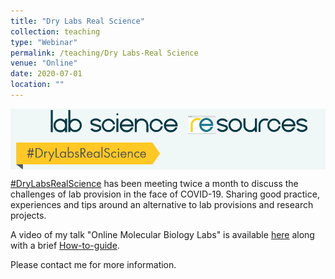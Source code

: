 ```yaml
---
title: "Dry Labs Real Science"
collection: teaching
type: "Webinar"
permalink: /teaching/Dry Labs-Real Science
venue: "Online"
date: 2020-07-01
location: ""
---
```


<img src='/images/lab science.png' align="top">  

[#DryLabsRealScience](https://lecturemotely.com) has been meeting twice a month to discuss the challenges of lab provision in the face of COVID-19. 
Sharing good practice, experiences and tips around an alternative to lab provisions and research projects.

A video of my talk "Online Molecular Biology Labs" is available [here](https://www.youtube.com/watch?v=6qFndsBn3hY&feature=youtu.be) along with a brief [How-to-guide](Philip-Leftwich.github.io/files/How_to_use_Benchling.pdf).

Please contact me for more information. 
